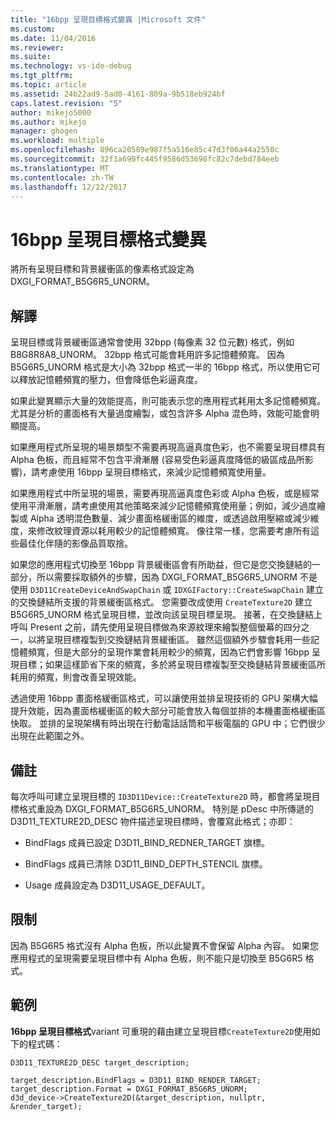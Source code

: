 ```yaml
---
title: "16bpp 呈現目標格式變異 |Microsoft 文件"
ms.custom: 
ms.date: 11/04/2016
ms.reviewer: 
ms.suite: 
ms.technology: vs-ide-debug
ms.tgt_pltfrm: 
ms.topic: article
ms.assetid: 24b22ad9-5ad0-4161-809a-9b518eb924bf
caps.latest.revision: "5"
author: mikejo5000
ms.author: mikejo
manager: ghogen
ms.workload: multiple
ms.openlocfilehash: 896ca20589e987f5a516e85c47d3f06a44a2550c
ms.sourcegitcommit: 32f1a690fc445f9586d53698fc82c7debd784eeb
ms.translationtype: MT
ms.contentlocale: zh-TW
ms.lasthandoff: 12/22/2017
---
```

# <a name="16bpp-render-target-format-variant"></a>16bpp 呈現目標格式變異
將所有呈現目標和背景緩衝區的像素格式設定為 DXGI_FORMAT_B5G6R5_UNORM。  
  
## <a name="interpretation"></a>解譯  
 呈現目標或背景緩衝區通常會使用 32bpp (每像素 32 位元數) 格式，例如 B8G8R8A8_UNORM。 32bpp 格式可能會耗用許多記憶體頻寬。 因為 B5G6R5_UNORM 格式是大小為 32bpp 格式一半的 16bpp 格式，所以使用它可以釋放記憶體頻寬的壓力，但會降低色彩逼真度。  
  
 如果此變異顯示大量的效能提高，則可能表示您的應用程式耗用太多記憶體頻寬。 尤其是分析的畫面格有大量過度繪製，或包含許多 Alpha 混色時，效能可能會明顯提高。  
  
 如果應用程式所呈現的場景類型不需要再現高逼真度色彩，也不需要呈現目標具有 Alpha 色板，而且經常不包含平滑漸層 (容易受色彩逼真度降低的級區成品所影響)，請考慮使用 16bpp 呈現目標格式，來減少記憶體頻寬使用量。  
  
 如果應用程式中所呈現的場景，需要再現高逼真度色彩或 Alpha 色板，或是經常使用平滑漸層，請考慮使用其他策略來減少記憶體頻寬使用量；例如，減少過度繪製或 Alpha 透明混色數量、減少畫面格緩衝區的維度，或透過啟用壓縮或減少維度，來修改紋理資源以耗用較少的記憶體頻寬。 像往常一樣，您需要考慮所有這些最佳化伴隨的影像品質取捨。  
  
 如果您的應用程式切換至 16bpp 背景緩衝區會有所助益，但它是您交換鏈結的一部分，所以需要採取額外的步驟，因為 DXGI_FORMAT_B5G6R5_UNORM 不是使用 `D3D11CreateDeviceAndSwapChain` 或 `IDXGIFactory::CreateSwapChain` 建立的交換鏈結所支援的背景緩衝區格式。 您需要改成使用 `CreateTexture2D` 建立 B5G6R5_UNORM 格式呈現目標，並改向該呈現目標呈現。 接著，在交換鏈結上呼叫 Present 之前，請先使用呈現目標做為來源紋理來繪製整個螢幕的四分之一，以將呈現目標複製到交換鏈結背景緩衝區。 雖然這個額外步驟會耗用一些記憶體頻寬，但是大部分的呈現作業會耗用較少的頻寬，因為它們會影響 16bpp 呈現目標；如果這樣節省下來的頻寬，多於將呈現目標複製至交換鏈結背景緩衝區所耗用的頻寬，則會改善呈現效能。  
  
 透過使用 16bpp 畫面格緩衝區格式，可以讓使用並排呈現技術的 GPU 架構大幅提升效能，因為畫面格緩衝區的較大部分可能會放入每個並排的本機畫面格緩衝區快取。 並排的呈現架構有時出現在行動電話話筒和平板電腦的 GPU 中；它們很少出現在此範圍之外。  
  
## <a name="remarks"></a>備註  
 每次呼叫可建立呈現目標的 `ID3D11Device::CreateTexture2D` 時，都會將呈現目標格式重設為 DXGI_FORMAT_B5G6R5_UNORM。 特別是 pDesc 中所傳遞的 D3D11_TEXTURE2D_DESC 物件描述呈現目標時，會覆寫此格式；亦即：  
  
-   BindFlags 成員已設定 D3D11_BIND_REDNER_TARGET 旗標。  
  
-   BindFlags 成員已清除 D3D11_BIND_DEPTH_STENCIL 旗標。  
  
-   Usage 成員設定為 D3D11_USAGE_DEFAULT。  
  
## <a name="restrictions-and-limitations"></a>限制  
 因為 B5G6R5 格式沒有 Alpha 色板，所以此變異不會保留 Alpha 內容。 如果您應用程式的呈現需要呈現目標中有 Alpha 色板，則不能只是切換至 B5G6R5 格式。  
  
## <a name="example"></a>範例  
 **16bpp 呈現目標格式**variant 可重現的藉由建立呈現目標`CreateTexture2D`使用如下的程式碼：  
  
```  
D3D11_TEXTURE2D_DESC target_description;  
  
target_description.BindFlags = D3D11_BIND_RENDER_TARGET;  
target_description.Format = DXGI_FORMAT_B5G6R5_UNORM;  
d3d_device->CreateTexture2D(&target_description, nullptr, &render_target);  
```